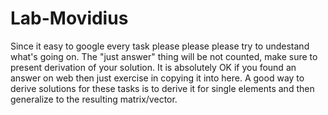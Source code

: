 # Lab-Movidius
Since it easy to google every task please please please try to undestand what's going on. The "just answer" thing will be not counted, make sure to present derivation of your solution. It is absolutely OK if you found an answer on web then just exercise in copying it into here. A good way to derive solutions for these tasks is to derive it for single elements and then generalize to the resulting matrix/vector.
